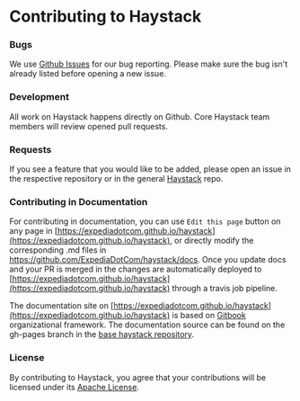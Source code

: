 # Contributing to Haystack

### Bugs

We use [Github Issues](https://github.com/ExpediaDotCom/haystack-ui/issues) for our bug reporting. Please make sure the bug isn't already listed before opening a new issue.

### Development

All work on Haystack happens directly on Github. Core Haystack team members will review opened pull requests.

### Requests

If you see a feature that you would like to be added, please open an issue in the respective repository or in the general [Haystack](https://github.com/ExpediaDotCom/haystack/issues) repo.

### Contributing in Documentation

For contributing in documentation, you can use `Edit this page` button on any page in [https://expediadotcom.github.io/haystack](https://expediadotcom.github.io/haystack), or directly modify the corresponding .md files in https://github.com/ExpediaDotCom/haystack/docs. Once you update docs and your PR is merged in the changes are automatically deployed to  [https://expediadotcom.github.io/haystack](https://expediadotcom.github.io/haystack) through a travis job pipeline.
 
The documentation site on  [https://expediadotcom.github.io/haystack](https://expediadotcom.github.io/haystack) is based on [Gitbook](https://www.gitbook.com/) organizational framework. The documentation source can be found on the gh-pages branch in the [base haystack repository](https://github.com/ExpediaDotCom/haystack/).

### License

By contributing to Haystack, you agree that your contributions will be licensed under its [Apache License](https://github.com/ExpediaDotCom/haystack/blob/master/LICENSE).
